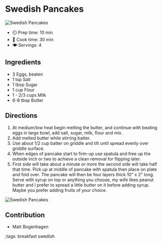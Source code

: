 # Swedish Pancakes

![Swedish Pancakes](pix/swedish-pancakes-00.webp)

- ⏲️ Prep time: 10 min
- 🍳 Cook time: 30 min
- 🍽️ Servings: 4

## Ingredients

- 3 Eggs, beaten
- 1 tsp Salt
- 1 tbsp Sugar
- 1 cup Flour
- 1 - 2/3 cups Milk
- 6-8 tbsp Butter

## Directions

1. At medium/low heat begin melting the butter, and continue with beating eggs in large bowl, add salt, sugar, milk, flour and mix.
2. Add melted butter while stirring batter.
3. Use about 1/2 cup batter on griddle and tilt until spread evenly over griddle surface.
4. When edges of pancake start to firm-up use spatula and free up the outside inch or two to achieve a clean removal for flipping later.
5. First side will take about a minute or more the second side will take half that time. Pick up at middle of pancake with spatula then place on plate and fold over. The pancake will then be four layers thick 10" x 2" long. Serve with syrup on top or anything you choose, my wife likes peanut butter and I prefer to spread a little butter on it before adding syrup. Maybe you prefer adding fruits of your choice.

![Swedish Pancakes](pix/swedish-pancakes-01.webp)

## Contribution

- Matt Bogenhagen

;tags: breakfast swedish
